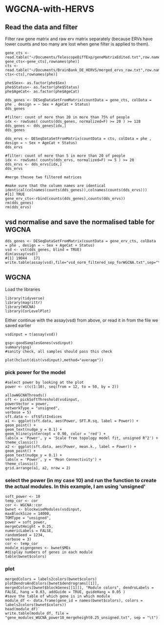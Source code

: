 # WGCNA-with-HERVS

## Read the data and filter
Filter raw gene matrix and raw erv matrix separately (because ERVs have lower counts and too many are lost when gene filter is applied to them).

```
gene_cts <- read.table("~/Documents/TelescopeDiffExp/geneMatrixEdited.txt",row.names=1,header=T,check.names=FALSE)
gene_cts<-gene_cts[,rownames(phe)]
cts <- read.table("~/Documents/BrainBank_DE_HERVS/merged_ervs_raw.txt",row.names=1,header=T,check.names=FALSE)
cts<-cts[,rownames(phe)]

phe$Sex<- as.factor(phe$Sex)
phe$Status<- as.factor(phe$Status)
phe$AgeCat<- as.factor(phe$AgeCat)

dds_genes <- DESeqDataSetFromMatrix(countData = gene_cts, colData = phe , design = ~ Sex + AgeCat + Status)
dds_genes

#filter: count of more than 20 in more than 75% of people
idx <- rowSums( counts(dds_genes, normalized=F) >= 20 ) >= 128
dds_genes <- dds_genes[idx,]
dds_genes

dds_ervs <- DESeqDataSetFromMatrix(countData = cts, colData = phe , design = ~ Sex + AgeCat + Status)
dds_ervs

#filter: count of more than 5 in more than 20 of people
idx <- rowSums( counts(dds_ervs, normalized=F) >= 5 ) >= 20
dds_ervs <- dds_ervs[idx,]
dds_ervs

#merge thesee two filtered matrices

#make sure that the column names are identical
identical(colnames(counts(dds_genes)),colnames(counts(dds_ervs)))
#[1] TRUE
gene_erv_cts<-rbind(counts(dds_genes),counts(dds_ervs))
rm(dds_genes)
rm(dds_ervs)
```

## vsd normalise and save the normalised table for WGCNA
```
dds_genes <- DESeqDataSetFromMatrix(countData = gene_erv_cts, colData = phe , design = ~ Sex + AgeCat + Status)
vsd <- vst(dds_genes, blind = TRUE)
dim(assay(vsd))
#[1] 19044   171
write.table(assay(vsd),file="vsd_norm_filtered_sep_forWGCNA.txt",sep="\t",quote=FALSE)
```

## WGCNA
Load the libraries
```
library(tidyverse)
library(magrittr)
library(WGCNA)
library(CorLevelPlot)
```
Either continue with the assay(vsd) from above, or read it in from the file we saved earlier

```
vsdinput = t(assay(vsd))

gsg<-goodSamplesGenes(vsdinput)
summary(gsg)
#sanity check, all samples should pass this check

plot(hclust(dist(vsdinput),method="average"))
```
### pick power for the model
```
#select power by looking at the plot
power <- c(c(1:10), seq(from = 12, to = 50, by = 2))

allowWGCNAThreads()
sft <- pickSoftThreshold(vsdinput,
powerVector = power,
networkType = "unsigned",
verbose = 5)
sft.data <- sft$fitIndices
a1 <- ggplot(sft.data, aes(Power, SFT.R.sq, label = Power)) +
geom_point() +
geom_text(nudge_y = 0.1) +
geom_hline(yintercept = 0.90, color = 'red') +
labs(x = 'Power', y = 'Scale free topology model fit, unsigned R^2') +
theme_classic()
a2 <- ggplot(sft.data, aes(Power, mean.k., label = Power)) +
geom_point() +
geom_text(nudge_y = 0.1) +
labs(x = 'Power', y = 'Mean Connectivity') +
theme_classic()
grid.arrange(a1, a2, nrow = 2)
```
### select the power (in my case 10) and run the function to create the actual modules.  In this example, I am using 'unsigned'
```
soft_power <- 10
temp_cor <- cor
cor <- WGCNA::cor
bwnet <- blockwiseModules(vsdinput,
maxBlockSize = 14000,
TOMType = "unsigned",
power = soft_power,
mergeCutHeight = 0.25,
numericLabels = FALSE,
randomSeed = 1234,
verbose = 3)
cor <- temp_cor
module_eigengenes <- bwnet$MEs
#display numbers of genes in each module
table(bwnet$colors)
```
### plot 
```
mergedColors = labels2colors(bwnet$colors)
plotDendroAndColors(bwnet$dendrograms[[1]], mergedColors[bwnet$blockGenes[[1]]], "Module colors", dendroLabels = FALSE, hang = 0.03, addGuide = TRUE, guideHang = 0.05 )
#save the table of which gene is in which module
module_df <- data.frame(gene_id = names(bwnet$colors), colors = labels2colors(bwnet$colors))
head(module_df)`
write.table(module_df, file = "gene_modules_WGCNA_power10_mergeheight0.25_unsigned.txt", sep = "\t")
```
